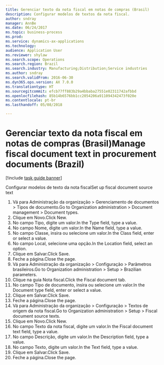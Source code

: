 ```yaml
--- 
title: Gerenciar texto da nota fiscal em notas de compras (Brasil)
description: Configurar modelos de textos da nota fiscal.
author: sndray
manager: AnnBe
ms.date: 06/24/2017
ms.topic: business-process
ms.prod: 
ms.service: dynamics-ax-applications
ms.technology: 
audience: Application User
ms.reviewer: shylaw
ms.search.scope: Operations
ms.search.region: Brazil
ms.search.industry: Manufacturing;Distribution;Service industries
ms.author: sndray
ms.search.validFrom: 2016-06-30
ms.dyn365.ops.version: AX 7.0.0
ms.translationtype: HT
ms.sourcegitcommit: efcb77ff883b29a4bbaba27551e02311742afbbd
ms.openlocfilehash: 85b14b6576bb1cc2054206a911094342473f020e
ms.contentlocale: pt-br
ms.lasthandoff: 05/08/2018

---
```

# <a name="manage-fiscal-document-text-in-procurement-documents-brazil"></a><span data-ttu-id="5c11f-103">Gerenciar texto da nota fiscal em notas de compras (Brasil)</span><span class="sxs-lookup"><span data-stu-id="5c11f-103">Manage fiscal document text in procurement documents (Brazil)</span></span>

[!include [task guide banner](../../includes/task-guide-banner.md)]

<span data-ttu-id="5c11f-104">Configurar modelos de texto da nota fiscal</span><span class="sxs-lookup"><span data-stu-id="5c11f-104">Set up fiscal document source text</span></span>

1. <span data-ttu-id="5c11f-105">Vá para Administração da organização > Gerenciamento de documentos > Tipos de documento.</span><span class="sxs-lookup"><span data-stu-id="5c11f-105">Go to Organization administration > Document management > Document types.</span></span>
2. <span data-ttu-id="5c11f-106">Clique em Novo.</span><span class="sxs-lookup"><span data-stu-id="5c11f-106">Click New.</span></span>
3. <span data-ttu-id="5c11f-107">No campo Tipo, digite um valor.</span><span class="sxs-lookup"><span data-stu-id="5c11f-107">In the Type field, type a value.</span></span>
4. <span data-ttu-id="5c11f-108">No campo Nome, digite um valor.</span><span class="sxs-lookup"><span data-stu-id="5c11f-108">In the Name field, type a value.</span></span>
5. <span data-ttu-id="5c11f-109">No campo Classe, insira ou selecione um valor.</span><span class="sxs-lookup"><span data-stu-id="5c11f-109">In the Class field, enter or select a value.</span></span>
6. <span data-ttu-id="5c11f-110">No campo Local, selecione uma opção.</span><span class="sxs-lookup"><span data-stu-id="5c11f-110">In the Location field, select an option.</span></span>
7. <span data-ttu-id="5c11f-111">Clique em Salvar.</span><span class="sxs-lookup"><span data-stu-id="5c11f-111">Click Save.</span></span>
8. <span data-ttu-id="5c11f-112">Feche a página.</span><span class="sxs-lookup"><span data-stu-id="5c11f-112">Close the page.</span></span>
9. <span data-ttu-id="5c11f-113">Vá para Administração da organização > Configuração > Parâmetros brasileiros.</span><span class="sxs-lookup"><span data-stu-id="5c11f-113">Go to Organization administration > Setup > Brazilian parameters.</span></span>
10. <span data-ttu-id="5c11f-114">Clique na guia Nota fiscal.</span><span class="sxs-lookup"><span data-stu-id="5c11f-114">Click the Fiscal document tab.</span></span>
11. <span data-ttu-id="5c11f-115">No campo Tipo de documento, insira ou selecione um valor.</span><span class="sxs-lookup"><span data-stu-id="5c11f-115">In the Document type field, enter or select a value.</span></span>
12. <span data-ttu-id="5c11f-116">Clique em Salvar.</span><span class="sxs-lookup"><span data-stu-id="5c11f-116">Click Save.</span></span>
13. <span data-ttu-id="5c11f-117">Feche a página.</span><span class="sxs-lookup"><span data-stu-id="5c11f-117">Close the page.</span></span>
14. <span data-ttu-id="5c11f-118">Vá para Administração da organização > Configuração > Textos de origem da nota fiscal.</span><span class="sxs-lookup"><span data-stu-id="5c11f-118">Go to Organization administration > Setup > Fiscal document source texts.</span></span>
15. <span data-ttu-id="5c11f-119">Clique em Novo.</span><span class="sxs-lookup"><span data-stu-id="5c11f-119">Click New.</span></span>
16. <span data-ttu-id="5c11f-120">No campo Texto da nota fiscal, digite um valor.</span><span class="sxs-lookup"><span data-stu-id="5c11f-120">In the Fiscal document text field, type a value.</span></span>
17. <span data-ttu-id="5c11f-121">No campo Descrição, digite um valor.</span><span class="sxs-lookup"><span data-stu-id="5c11f-121">In the Description field, type a value.</span></span>
18. <span data-ttu-id="5c11f-122">No campo Texto, digite um valor.</span><span class="sxs-lookup"><span data-stu-id="5c11f-122">In the Text field, type a value.</span></span>
19. <span data-ttu-id="5c11f-123">Clique em Salvar.</span><span class="sxs-lookup"><span data-stu-id="5c11f-123">Click Save.</span></span>
20. <span data-ttu-id="5c11f-124">Feche a página.</span><span class="sxs-lookup"><span data-stu-id="5c11f-124">Close the page.</span></span>


